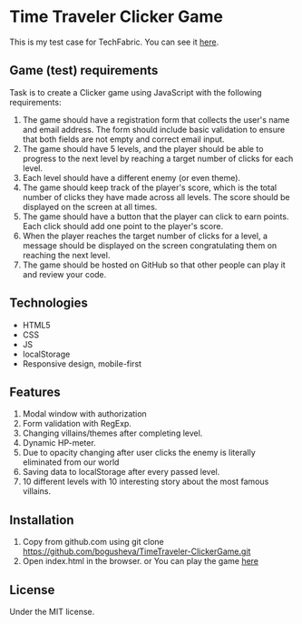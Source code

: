 # Time Traveler Clicker Game

This is my test case for TechFabric.
You can see it [here](time-traveler.netlify.app).

## Game (test) requirements

Task is to create a Clicker game using JavaScript with the following requirements:

1. The game should have a registration form that collects the user's name and email address. The form should include basic validation to ensure that both fields are not empty and correct email input.
2. The game should have 5 levels, and the player should be able to progress to the next level by reaching a target number of clicks for each level.
3. Each level should have a different enemy (or even theme).
4. The game should keep track of the player's score, which is the total number of clicks they have made across all levels. The score should be displayed on the screen at all times.
5. The game should have a button that the player can click to earn points. Each click should add one point to the player's score.
6. When the player reaches the target number of clicks for a level, a message should be displayed on the screen congratulating them on reaching the next level.
7. The game should be hosted on GitHub so that other people can play it and review your code.

## Technologies

- HTML5
- CSS
- JS
- localStorage
- Responsive design, mobile-first

## Features

1. Modal window with authorization
2. Form validation with RegExp.
3. Changing villains/themes after completing level.
4. Dynamic HP-meter.
5. Due to opacity changing after user clicks the enemy is literally eliminated from our world
6. Saving data to localStorage after every passed level.
7. 10 different levels with 10 interesting story about the most famous villains.

## Installation

1. Copy from github.com using git clone https://github.com/bogusheva/TimeTraveler-ClickerGame.git
2. Open index.html in the browser.
   or
   You can play the game [here](time-traveler.netlify.app)

## License

Under the MIT license.
